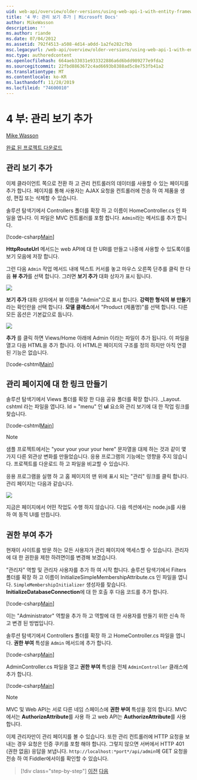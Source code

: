 ```yaml
---
uid: web-api/overview/older-versions/using-web-api-1-with-entity-framework-5/using-web-api-with-entity-framework-part-4
title: '4 부: 관리 보기 추가 | Microsoft Docs'
author: MikeWasson
description: ''
ms.author: riande
ms.date: 07/04/2012
ms.assetid: 792f4513-a508-4d14-a0dd-1a2fe282c7bb
msc.legacyurl: /web-api/overview/older-versions/using-web-api-1-with-entity-framework-5/using-web-api-with-entity-framework-part-4
msc.type: authoredcontent
ms.openlocfilehash: 664aeb33031e933322886a6d6bdd989277e9fda2
ms.sourcegitcommit: 22fbd8863672c4ad6693b8388ad5c8e753fb41a2
ms.translationtype: MT
ms.contentlocale: ko-KR
ms.lasthandoff: 11/28/2019
ms.locfileid: "74600010"
---
```

# <a name="part-4-adding-an-admin-view"></a>4 부: 관리 보기 추가

[Mike Wasson](https://github.com/MikeWasson)

[완료 된 프로젝트 다운로드](https://code.msdn.microsoft.com/ASP-NET-Web-API-with-afa30545)

## <a name="add-an-admin-view"></a>관리 보기 추가

이제 클라이언트 쪽으로 전환 하 고 관리 컨트롤러의 데이터를 사용할 수 있는 페이지를 추가 합니다. 페이지를 통해 사용자는 AJAX 요청을 컨트롤러에 전송 하 여 제품을 생성, 편집 또는 삭제할 수 있습니다.

솔루션 탐색기에서 Controllers 폴더를 확장 하 고 이름이 HomeController.cs 인 파일을 엽니다. 이 파일은 MVC 컨트롤러를 포함 합니다. `Admin`라는 메서드를 추가 합니다.

[!code-csharp[Main](using-web-api-with-entity-framework-part-4/samples/sample1.cs)]

**HttpRouteUrl** 메서드는 web API에 대 한 URI를 만들고 나중에 사용할 수 있도록이를 보기 모음에 저장 합니다.

그런 다음 `Admin` 작업 메서드 내에 텍스트 커서를 놓고 마우스 오른쪽 단추를 클릭 한 다음 **뷰 추가**를 선택 합니다. 그러면 **보기 추가** 대화 상자가 표시 됩니다.

![](using-web-api-with-entity-framework-part-4/_static/image1.png)

**보기 추가** 대화 상자에서 뷰 이름을 "Admin"으로 표시 합니다. **강력한 형식의 뷰 만들기**라는 확인란을 선택 합니다. **모델 클래스**에서 "Product (제품명)"를 선택 합니다. 다른 모든 옵션은 기본값으로 둡니다.

![](using-web-api-with-entity-framework-part-4/_static/image2.png)

**추가** 를 클릭 하면 Views/Home 아래에 Admin 이라는 파일이 추가 됩니다. 이 파일을 열고 다음 HTML을 추가 합니다. 이 HTML은 페이지의 구조를 정의 하지만 아직 연결 된 기능은 없습니다.

[!code-cshtml[Main](using-web-api-with-entity-framework-part-4/samples/sample2.cshtml)]

## <a name="create-a-link-to-the-admin-page"></a>관리 페이지에 대 한 링크 만들기

솔루션 탐색기에서 Views 폴더를 확장 한 다음 공유 폴더를 확장 합니다. \_Layout. cshtml 라는 파일을 엽니다. Id = "menu" 인 **ul** 요소와 관리 보기에 대 한 작업 링크를 찾습니다.

[!code-cshtml[Main](using-web-api-with-entity-framework-part-4/samples/sample3.cshtml)]

> [!NOTE]
> 샘플 프로젝트에서는 "your your your your here" 문자열을 대체 하는 것과 같이 몇 가지 다른 외관상 변화를 만들었습니다. 응용 프로그램의 기능에는 영향을 주지 않습니다. 프로젝트를 다운로드 하 고 파일을 비교할 수 있습니다.

응용 프로그램을 실행 하 고 홈 페이지의 맨 위에 표시 되는 "관리" 링크를 클릭 합니다. 관리 페이지는 다음과 같습니다.

![](using-web-api-with-entity-framework-part-4/_static/image3.png)

지금은 페이지에서 어떤 작업도 수행 하지 않습니다. 다음 섹션에서는 node.js를 사용 하 여 동적 UI를 만듭니다.

## <a name="add-authorization"></a>권한 부여 추가

현재이 사이트를 방문 하는 모든 사용자가 관리 페이지에 액세스할 수 있습니다. 관리자에 대 한 권한을 제한 하려면이를 변경해 보겠습니다.

"관리자" 역할 및 관리자 사용자를 추가 하 여 시작 합니다. 솔루션 탐색기에서 Filters 폴더를 확장 하 고 이름이 InitializeSimpleMembershipAttribute.cs 인 파일을 엽니다. `SimpleMembershipInitializer` 생성자를 찾습니다. **InitializeDatabaseConnection**에 대 한 호출 후 다음 코드를 추가 합니다.

[!code-csharp[Main](using-web-api-with-entity-framework-part-4/samples/sample4.cs)]

이는 "Administrator" 역할을 추가 하 고 역할에 대 한 사용자를 만들기 위한 신속 하 고 변경 된 방법입니다.

솔루션 탐색기에서 Controllers 폴더를 확장 하 고 HomeController.cs 파일을 엽니다. **권한 부여** 특성을 `Admin` 메서드에 추가 합니다.

[!code-csharp[Main](using-web-api-with-entity-framework-part-4/samples/sample5.cs)]

AdminController.cs 파일을 열고 **권한 부여** 특성을 전체 `AdminController` 클래스에 추가 합니다.

[!code-csharp[Main](using-web-api-with-entity-framework-part-4/samples/sample6.cs)]

> [!NOTE]
> MVC 및 Web API는 서로 다른 네임 스페이스에 **권한 부여** 특성을 정의 합니다. MVC에서는 **AuthorizeAttribute**를 사용 하 고 web API는 **AuthorizeAttribute**를 사용 합니다.

이제 관리자만이 관리 페이지를 볼 수 있습니다. 또한 관리 컨트롤러에 HTTP 요청을 보내는 경우 요청은 인증 쿠키를 포함 해야 합니다. 그렇지 않으면 서버에서 HTTP 401 (권한 없음) 응답을 보냅니다. `http://localhost:*port*/api/admin`에 GET 요청을 전송 하 여 Fiddler에서이를 확인할 수 있습니다.

> [!div class="step-by-step"]
> [이전](using-web-api-with-entity-framework-part-3.md)
> [다음](using-web-api-with-entity-framework-part-5.md)
